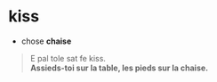 # kiss
- chose **chaise**

> E pal tole sat fe kiss.  
> 	**Assieds-toi sur la table, les pieds sur la chaise.**